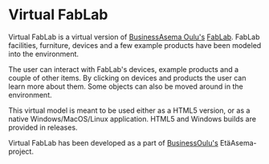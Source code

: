 # Virtual FabLab

Virtual FabLab is a virtual version of [BusinessAsema Oulu's](https://businessasema.com/en/) [FabLab](https://businessasema.com/en/fablab/). FabLab facilities, furniture, devices and a few example products have been modeled into the environment.

The user can interact with FabLab's devices, example products and a couple of other items. By clicking on devices and products the user can learn more about them. Some objects can also be moved around in the environment.

This virtual model is meant to be used either as a HTML5 version, or as a native Windows/MacOS/Linux application. HTML5 and Windows builds are provided in releases.

Virtual FabLab has been developed as a part of [BusinessOulu's](https://www.businessoulu.com/en/) EtäAsema-project.
